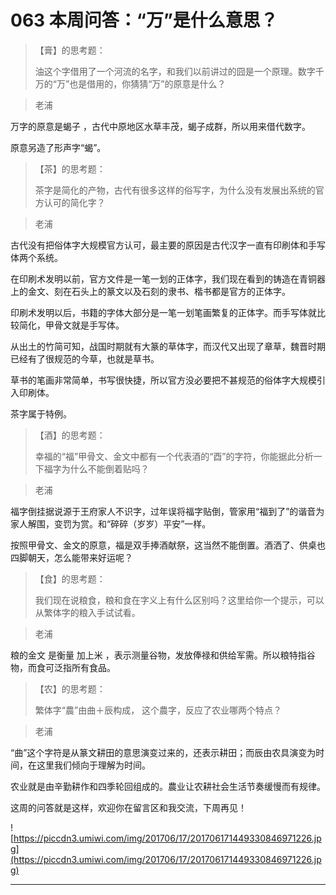 # 063 本周问答：“万”是什么意思？

> 【膏】的思考题：
> 
> 油这个字借用了一个河流的名字，和我们以前讲过的囧是一个原理。数字千万的“万”也是借用的，你猜猜“万”的原意是什么？

> 老浦

万字的原意是蝎子 ，古代中原地区水草丰茂，蝎子成群，所以用来借代数字。

原意另造了形声字“蝎”。

> 【茶】的思考题：
> 
> 茶字是简化的产物，古代有很多这样的俗写字，为什么没有发展出系统的官方认可的简化字？

> 老浦

古代没有把俗体字大规模官方认可，最主要的原因是古代汉字一直有印刷体和手写体两个系统。

在印刷术发明以前，官方文件是一笔一划的正体字，我们现在看到的铸造在青铜器上的金文、刻在石头上的篆文以及石刻的隶书、楷书都是官方的正体字。

印刷术发明以后，书籍的字体大部分是一笔一划笔画繁复的正体字。而手写体就比较简化，甲骨文就是手写体。

从出土的竹简可知，战国时期就有大篆的草体字，而汉代又出现了章草，魏晋时期已经有了很规范的今草，也就是草书。

草书的笔画非常简单，书写很快捷，所以官方没必要把不甚规范的俗体字大规模引入印刷体。

茶字属于特例。

> 【酒】的思考题：
> 
> 幸福的“福”甲骨文、金文中都有一个代表酒的“酉”的字符，你能据此分析一下福字为什么不能倒着贴吗？

> 老浦

福字倒挂据说源于王府家人不识字，过年误将福字贴倒，管家用“福到了”的谐音为家人解围，变罚为赏。和“碎碎（岁岁）平安”一样。

按照甲骨文、金文的原意，福是双手捧酒献祭，这当然不能倒置。酒洒了、供桌也四脚朝天，怎么能带来好运呢？

> 【食】的思考题：
> 
> 我们现在说粮食，粮和食在字义上有什么区别吗？这里给你一个提示，可以从繁体字的粮入手试试看。

> 老浦

粮的金文 是衡量 加上米 ，表示测量谷物，发放俸禄和供给军需。所以粮特指谷物，而食可泛指所有食品。

> 【农】的思考题：
> 
> 繁体字“農”由曲＋辰构成， 这个農字，反应了农业哪两个特点？

> 老浦

“曲”这个字符是从篆文耕田的意思演变过来的，还表示耕田；而辰由农具演变为时间，在这里我们倾向于理解为时间。

农业就是由辛勤耕作和四季轮回组成的。農业让农耕社会生活节奏缓慢而有规律。

这周的问答就是这样，欢迎你在留言区和我交流，下周再见！

![https://piccdn3.umiwi.com/img/201706/17/201706171449330846971226.jpg](https://piccdn3.umiwi.com/img/201706/17/201706171449330846971226.jpg)

---
